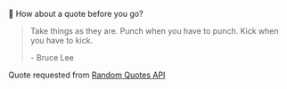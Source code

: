 📣 How about a quote before you go?

> Take things as they are. Punch when you have to punch. Kick when you have to kick.
>
> <p>- Bruce Lee</p>

Quote requested from [Random Quotes API](https://github.com/lukePeavey/quotable)
